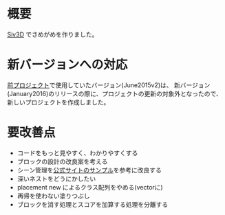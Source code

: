 # 概要
[Siv3D](http://play-siv3d.hateblo.jp/) でさめがめを作りました。

# 新バージョンへの対応
[前プロジェクト](https://github.com/ZeitungM/SameGame)で使用していたバージョン(June2015v2)は、
新バージョン(January2016)のリリースの際に、プロジェクトの更新の対象外となったので、新しいプロジェクトを作成しました。

# 要改善点
* コードをもっと見やすく、わかりやすくする
* ブロックの設計の改良案を考える
* シーン管理を[公式サイトのサンプル](http://play-siv3d.hateblo.jp/entry/ref/scenemanager)を参考に改良する
* 深いネストをどうにかしたい
* placement new によるクラス配列をやめる(vectorに)
* 再帰を使わない塗りつぶし
* ブロックを消す処理とスコアを加算する処理を分離する
